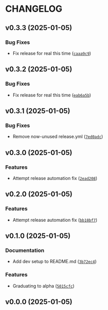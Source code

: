 # CHANGELOG


## v0.3.3 (2025-01-05)

### Bug Fixes

- Fix release for real this time
  ([`caaa9c9`](https://github.com/gtaylor/baymesh-cli/commit/caaa9c961570089a77f528889db14ce9cfdd1538))


## v0.3.2 (2025-01-05)

### Bug Fixes

- Fix release for real this time
  ([`eab6a5b`](https://github.com/gtaylor/baymesh-cli/commit/eab6a5b9d9de74bc0afec7bc84116f6101881ef9))


## v0.3.1 (2025-01-05)

### Bug Fixes

- Remove now-unused release.yml
  ([`7ed0adc`](https://github.com/gtaylor/baymesh-cli/commit/7ed0adca911258a5693af43e57eab24f73395276))


## v0.3.0 (2025-01-05)

### Features

- Attempt release automation fix
  ([`2ead208`](https://github.com/gtaylor/baymesh-cli/commit/2ead2082f217634a73445463f5fd918032370a32))


## v0.2.0 (2025-01-05)

### Features

- Attempt release automation fix
  ([`bb18bf7`](https://github.com/gtaylor/baymesh-cli/commit/bb18bf73cdadee6f3f83273460b772d950a6f2a5))


## v0.1.0 (2025-01-05)

### Documentation

- Add dev setup to README.md
  ([`3b72ec4`](https://github.com/gtaylor/baymesh-cli/commit/3b72ec4284b901d50b216ef75ac047283e72ebd3))

### Features

- Graduating to alpha
  ([`5015cfc`](https://github.com/gtaylor/baymesh-cli/commit/5015cfcf65d473e4a52a4173f475a6aa797b2649))


## v0.0.0 (2025-01-05)
